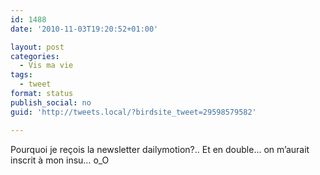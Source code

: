 ```yaml
---
id: 1488
date: '2010-11-03T19:20:52+01:00'

layout: post
categories:
  - Vis ma vie
tags:
  - tweet
format: status
publish_social: no
guid: 'http://tweets.local/?birdsite_tweet=29598579582'

---
```


Pourquoi je reçois la newsletter dailymotion?.. Et en double… on m’aurait inscrit à mon insu… o\_O